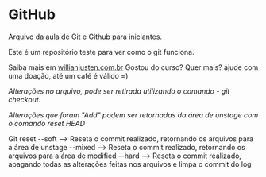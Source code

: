 # GitHub

Arquivo da aula de Git e Github para iniciantes.

Este é um repositório teste para ver como o git funciona.

Saiba mais em [willianjusten.com.br](http://willianjusten.com.br)
Gostou do curso? Quer mais? ajude com uma doação, até um café é válido =)


*Alterações no arquivo, pode ser retirada utilizando o comando - git checkout.*

*Alterações que foram "Add" podem ser retornadas da área de unstage com o comando reset HEAD*

Git reset --soft  --> Reseta o commit realizado, retornando os arquivos para a área de unstage
          --mixed --> Reseta o commit realizado, retornando os arquivos para a área de modified
	  --hard  --> Reseta o commit realizado, apagando todas as alterações feitas nos arquivos e limpa o commit do log
